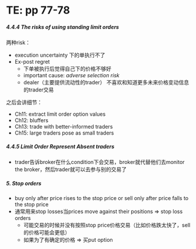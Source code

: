 # TE: pp 77-78

##### 4.4.4 The risks of using standing limit orders

两种risk：

- execution uncertainty 下的单执行不了
- Ex-post regret
    - 下单被执行后觉得自己下的价格不够好
    - important cause: *adverse selection risk*
    - dealer（主要提供流动性的trader） 不喜欢和知道更多未来价格变动信息的trader交易

之后会讲细节：

- Ch11: extract limit order option values
- Ch12: bluffers
- Ch13: trade with better-informed traders
- Ch15: large traders pose as small traders

##### 4.4.5 Limit Order Represent Absent traders

- trader告诉broker在什么condition下会交易，broker就代替他们去monitor the broker，然后trader就可以去参与别的交易了

##### 5. Stop orders

- buy only after price rises to the stop price or sell only after price falls to the stop price
- 通常用来stop losses当prices move against their positions => stop loss orders
    - 可能交易的时候并没有按照stop price价格交易（比如价格跌太快了，sell的价格可能会更低）
    - 如果为了有确定的价格 => 买put option

